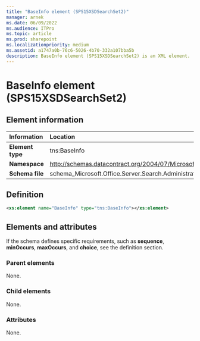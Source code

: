 ```yaml
---
title: "BaseInfo element (SPS15XSDSearchSet2)"
manager: arnek
ms.date: 06/09/2022
ms.audience: ITPro
ms.topic: article
ms.prod: sharepoint
ms.localizationpriority: medium
ms.assetid: a1747a0b-76c6-5026-4b70-332a107bba5b
description: BaseInfo element (SPS15XSDSearchSet2) is an XML element.
---
```


# BaseInfo element (SPS15XSDSearchSet2)

 
  
## Element information

|Information|Location|
|:-----|:-----|
|**Element type** <br/> |tns:BaseInfo  <br/> |
|**Namespace** <br/> |http://schemas.datacontract.org/2004/07/Microsoft.Office.Server.Search.Administration  <br/> |
|**Schema file** <br/> |schema_Microsoft.Office.Server.Search.Administration.xsd  <br/> |
   
## Definition

```XML
<xs:element name="BaseInfo" type="tns:BaseInfo"></xs:element>

```

## Elements and attributes

If the schema defines specific requirements, such as **sequence**, **minOccurs**, **maxOccurs**, and **choice**, see the definition section. 
  
### Parent elements

None.
  
### Child elements

None.
  
### Attributes

None.
  

